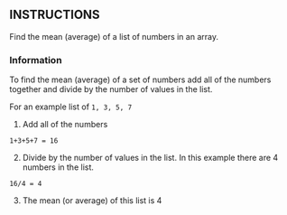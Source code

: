 ## INSTRUCTIONS

Find the mean (average) of a list of numbers in an array.

### Information
To find the mean (average) of a set of numbers add all of the numbers together and divide by the number of values in the list.

For an example list of `1, 3, 5, 7`

1. Add all of the numbers
```
1+3+5+7 = 16
```
2. Divide by the number of values in the list. In this example there are 4 numbers in the list.

```
16/4 = 4
```
3. The mean (or average) of this list is 4

